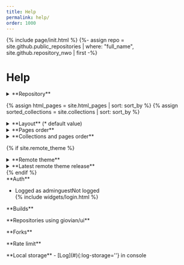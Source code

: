 ```yaml
---
title: Help
permalink: help/
order: 1000
---
```

{% include page/init.html %}
{%- assign repo = site.github.public_repositories | where: "full_name", site.github.repository_nwo | first -%}
# Help
<div class="grid">
  <div markdown="1">
<details markdown=1>
<summary markdown=1>
  **Repository**
</summary>
- [{{ site.github.repository_nwo }}]({{ site.github.repository_url }})
- Owner type `{{ repo.owner.type }}`
- Page type `{% if site.github.is_user_page %}User{% endif %}{% if site.github.is_project_page %}Project{% endif %}`
- Release `{{ site.github.releases | first | map: 'tag_name' | default: '-' }}` `{{ site.github.releases | first | map: 'name' | default: '-' }}`
- Created <code>{% include widgets/datetime.html datetime=repo.created_at replace=true %}</code>
- Modified <code>{% include widgets/datetime.html datetime=repo.modified_at replace=true %}</code>
- Site build <code>{% include widgets/datetime.html datetime=site.time replace=true %}</code>
</details>

{% assign html_pages = site.html_pages | sort: sort_by %}
{% assign sorted_collections = site.collections | sort: sort_by %}
<details markdown=1>
<summary markdown=1>
  **Layout** (* default value)
</summary>
- mode `{{ mode }}` {% if mode == default_mode %}*{% endif %}
- nav `{{ nav | inspect }}` {% if nav == default_nav %}*{% endif %}
- header `{{ header | inspect }}` {% if header == default_header %}*{% endif %}
- navigation {% if navigation == default_navigation %}*{% endif %}  
  {% for n in navigation %}- `{{ n }}`
  {% endfor %}
- sidebar {% if sidebar == default_sidebar %}*{% endif %}  
  {% for s in sidebar %}- `{{ s }}`
  {% endfor %}
- footer `{{ footer | inspect }}` {% if footer == default_footer %}*{% endif %}
- metadata `{{ metadata | inspect }}` {% if metadata == default_metadata %}*{% endif %}
- pagination `{{ pagination | inspect }}` {% if pagination == default_pagination %}*{% endif %}
- sort_by `{{ sort_by }}` {% if sort_by == default_sort_by %}*{% endif %}
</details>

<details markdown=1>
<summary markdown=1>
  **Pages order**
</summary>
{% for item in html_pages %}- `{{ item.order | inspect }}` {{ item.title | default: item.name }}
{% endfor %}
</details>

<details markdown=1>
<summary markdown=1>
  **Collections and pages order**
</summary>
{% for collection in sorted_collections %}- `{{ collection.order | inspect }}` {{ collection.title | default: collection.label }} ({{ collection.docs.size }} documents){% assign collection_docs = collection.docs | sort: sort_by %}{% for p in collection_docs %}
  - `{{ p[sort_by] | inspect }}` {{ p.title | default: p.path }}{% endfor %}
{% endfor %}
</details>

{% if site.remote_theme %}
<details markdown=1>
<summary markdown=1>
  **Remote theme**
</summary>
- Repository [{{ site.remote_theme | split: '@' | first }}]({{ site.remote_theme | split: '@' | first }})
- Branch `{{ site.remote_theme | split: '@' | last | default: '-' }}`
- Plugin [jekyll-remote-theme](https://github.com/benbalter/jekyll-remote-theme) {{ site.github.versions["jekyll-remote-theme"] }}
</details>

<details markdown=1>
<summary markdown=1>
  **Latest remote theme release**
</summary>
<ul github-api-url='repos/{{ site.remote_theme | split: '@' | first }}/releases/latest' github-api-out='tag_name,name,published_at'></ul>
</details>
{% endif %}

</div>
<div markdown="1">
**Auth**
<ul>
  <li><span class='logged'>Logged as <span class='role-admin'>admin</span><span class='role-guest'>guest</span></span><span class='unlogged'>Not logged</span></li>
  {% include widgets/login.html %}
</ul>
<div class='role-admin' markdown="1">
**Builds**
<ul github-api-url-repo='pages/builds/latest' github-api-text='Latest' github-api-out='status, created_at'></ul>
<ul github-api-url-repo='pages/builds' github-api-method='POST' github-api-out='status' github-api-text='Request new build'></ul>
**Repositories using giovian/ui**
<ul github-api-url='search/code?q=giovian/ui+in:file+language:yml+filename:_config+path:/' github-api-out='total_count,items[repository.html_url]' github-api-text='Search'></ul>
**Forks**
<ul github-api-url-repo='forks' github-api-out='html_url' github-api-text='Forks'></ul>
**Rate limit**
<ul github-api-url='rate_limit' github-api-text="Remaining and used" github-api-out='rate.used,rate.remaining,resources.search.used,resources.search.remaining'></ul>
</div>
**Local storage**
- [Log](#){:log-storage=''} in console
</div>
</div>